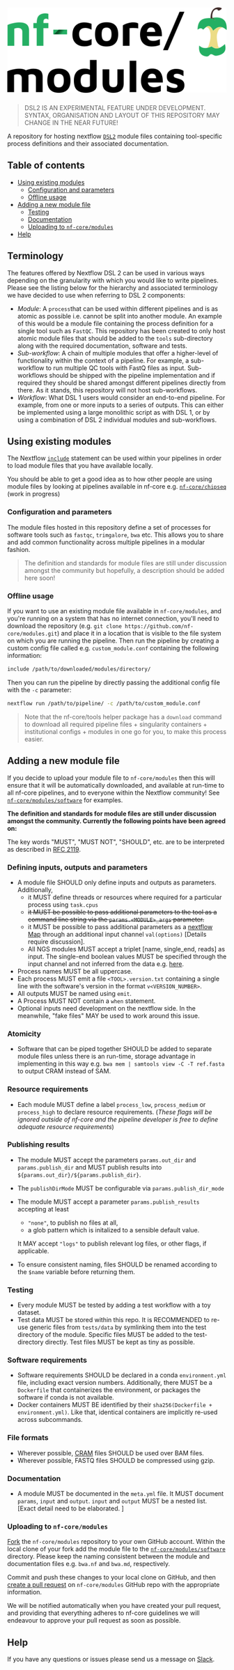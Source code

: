 # ![nf-core/modules](docs/images/nfcore-modules_logo.png)

> DSL2 IS AN EXPERIMENTAL FEATURE UNDER DEVELOPMENT. SYNTAX, ORGANISATION AND LAYOUT OF THIS REPOSITORY MAY CHANGE IN THE NEAR FUTURE!

A repository for hosting nextflow [`DSL2`](https://www.nextflow.io/docs/edge/dsl2.htmlhttps://www.nextflow.io/docs/edge/dsl2.html) module files containing tool-specific process definitions and their associated documentation.

## Table of contents

- [Using existing modules](#using-existing-modules)
    - [Configuration and parameters](#configuration-and-parameters)
    - [Offline usage](#offline-usage)
- [Adding a new module file](#adding-a-new-module-file)
    - [Testing](#testing)
    - [Documentation](#documentation)
    - [Uploading to `nf-core/modules`](#uploading-to-nf-coremodules)
- [Help](#help)

## Terminology

The features offered by Nextflow DSL 2 can be used in various ways depending on the granularity with which you would like to write pipelines. Please see the listing below for the hierarchy and associated terminology we have decided to use when referring to DSL 2 components:

- *Module*: A `process`that can be used within different pipelines and is as atomic as possible i.e. cannot be split into another module. An example of this would be a module file containing the process definition for a single tool such as `FastQC`. This repository has been created to only host atomic module files that should be added to the `tools` sub-directory along with the required documentation, software and tests.
- *Sub-workflow*: A chain of multiple modules that offer a higher-level of functionality within the context of a pipeline. For example, a sub-workflow to run multiple QC tools with FastQ files as input. Sub-workflows should be shipped with the pipeline implementation and if required they should be shared amongst different pipelines directly from there. As it stands, this repository will not host sub-workflows.
- *Workflow*: What DSL 1 users would consider an end-to-end pipeline. For example, from one or more inputs to a series of outputs. This can either be implemented using a large monolithic script as with DSL 1, or by using a combination of DSL 2 individual modules and sub-workflows.

## Using existing modules

The Nextflow [`include`](https://www.nextflow.io/docs/edge/dsl2.html#modules-include) statement can be used within your pipelines in order to load module files that you have available locally.

You should be able to get a good idea as to how other people are using module files by looking at pipelines available in nf-core e.g. [`nf-core/chipseq`](https://github.com/nf-core/chipseq/tree/dev) (work in progress)

### Configuration and parameters

The module files hosted in this repository define a set of processes for software tools such as `fastqc`, `trimgalore`, `bwa` etc. This allows you to share and add common functionality across multiple pipelines in a modular fashion.

> The definition and standards for module files are still under discussion amongst the community but hopefully, a description should be added here soon!

### Offline usage

If you want to use an existing module file available in `nf-core/modules`, and you're running on a system that has no internet connection, you'll need to download the repository (e.g. `git clone https://github.com/nf-core/modules.git`) and place it in a location that is visible to the file system on which you are running the pipeline. Then run the pipeline by creating a custom config file called e.g. `custom_module.conf` containing the following information:

```bash
include /path/to/downloaded/modules/directory/
```

Then you can run the pipeline by directly passing the additional config file with the `-c` parameter:

```bash
nextflow run /path/to/pipeline/ -c /path/to/custom_module.conf
```

> Note that the nf-core/tools helper package has a `download` command to download all required pipeline
> files + singularity containers + institutional configs + modules in one go for you, to make this process easier.

## Adding a new module file

If you decide to upload your module file to `nf-core/modules` then this will
ensure that it will be automatically downloaded, and available at run-time to
all nf-core pipelines, and to everyone within the Nextflow community! See
[`nf-core/modules/software`](https://github.com/nf-core/modules/tree/master/software)
for examples.

**The definition and standards for module files are still under discussion
amongst the community. Currently the following points have been agreed on:**

The key words "MUST", "MUST NOT", "SHOULD", etc. are to be interpreted as described in [RFC 2119](https://tools.ietf.org/html/rfc2119).

### Defining inputs, outputs and parameters
- A module file SHOULD only define inputs and outputs as parameters. Additionally,
    - it MUST define threads or resources where required for a particular process using `task.cpus`
    - ~~it MUST be possible to pass additional parameters to the tool as a command line string via the `params.<MODULE>_args` parameter.~~
    - it MUST be possible to pass additional parameters as a [nextflow Map](https://www.nextflow.io/docs/latest/script.html#maps) through an additional input channel `val(options)` [Details require discussion].
    - All NGS modules MUST accept a triplet [name, single_end, reads] as input. The single-end boolean values MUST be specified through the input channel and not inferred from the data e.g. [here](https://github.com/nf-core/tools/blob/028a9b3f9d1ad044e879a1de13d3c3a25a06b9a7/nf_core/pipeline-template/%7B%7Bcookiecutter.name_noslash%7D%7D/modules/nf-core/fastqc.nf#L13).
- Process names MUST be all uppercase.
- Each process MUST emit a file `<TOOL>.version.txt` containing a single line with the software's version in the format `v<VERSION_NUMBER>`.
- All outputs MUST be named using `emit`.
- A Process MUST NOT contain a `when` statement.
- Optional inputs need development on the nextflow side. In the meanwhile, "fake files" MAY be used to work around this issue.

### Atomicity
- Software that can be piped together SHOULD be added to separate module files unless there is an run-time, storage advantage in implementing in this way e.g. `bwa mem | samtools view -C -T ref.fasta` to output CRAM instead of SAM.

### Resource requirements
- Each module MUST define a label `process_low`, `process_medium` or `process_high` to declare resource requirements. (*These flags will be ignored outside of nf-core and the pipeline developer is free to define adequate resource requirements*)

### Publishing results
- The module MUST accept the parameters `params.out_dir` and `params.publish_dir` and MUST publish results into `${params.out_dir}/${params.publish_dir}`.
- The `publishDirMode` MUST be configurable via `params.publish_dir_mode`
- The module MUST accept a parameter `params.publish_results` accepting at least
    - `"none"`, to publish no files at all,
    - a glob pattern which is initalized to a sensible default value.

    It MAY accept `"logs"` to publish relevant log files, or other flags, if applicable.

- To ensure consistent naming, files SHOULD be renamed according to the `$name` variable before returning them.

### Testing
- Every module MUST be tested by adding a test workflow with a toy dataset.
- Test data MUST be stored within this repo. It is RECOMMENDED to re-use generic files from `tests/data` by symlinking them into the test directory of the module. Specific files MUST be added to the test-directory directly. Test files MUST be kept as tiny as possible.

### Software requirements
- Software requirements SHOULD be declared in a conda `environment.yml` file, including exact version numbers. Additionally, there MUST be a `Dockerfile` that containerizes the environment, or packages the software if conda is not available.
- Docker containers MUST BE identified by their `sha256(Dockerfile + environment.yml)`. Like that, identical containers are implicitly re-used across subcommands.

### File formats
- Wherever possible, [CRAM](https://en.wikipedia.org/wiki/CRAM_(file_format)) files SHOULD be used over BAM files.
- Wherever possible, FASTQ files SHOULD be compressed using gzip.

### Documentation
- A module MUST be documented in the `meta.yml` file. It MUST document `params`, `input` and `output`. `input` and `output` MUST be a nested list. [Exact detail need to be elaborated. ]

### Uploading to `nf-core/modules`

[Fork](https://help.github.com/articles/fork-a-repo/) the `nf-core/modules` repository to your own GitHub account. Within the local clone of your fork add the module file to the [`nf-core/modules/software`](https://github.com/nf-core/modules/tree/master/software) directory. Please keep the naming consistent between the module and documentation files e.g. `bwa.nf` and `bwa.md`, respectively.

Commit and push these changes to your local clone on GitHub, and then [create a pull request](https://help.github.com/articles/creating-a-pull-request-from-a-fork/) on `nf-core/modules` GitHub repo with the appropriate information.

We will be notified automatically when you have created your pull request, and providing that everything adheres to nf-core guidelines we will endeavour to approve your pull request as soon as possible.

## Help

If you have any questions or issues please send us a message on [Slack](https://nf-co.re/join/slack).
